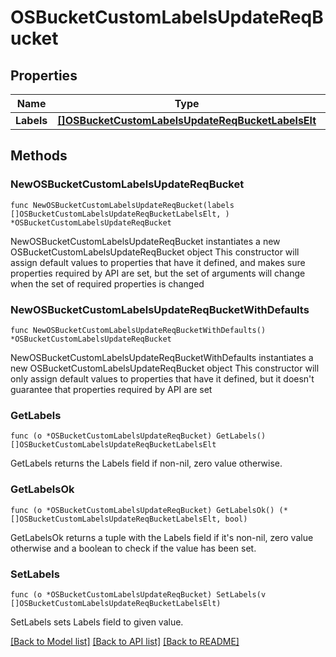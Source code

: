 # OSBucketCustomLabelsUpdateReqBucket

## Properties

Name | Type | Description | Notes
------------ | ------------- | ------------- | -------------
**Labels** | [**[]OSBucketCustomLabelsUpdateReqBucketLabelsElt**](OSBucketCustomLabelsUpdateReqBucketLabelsElt.md) |  | 

## Methods

### NewOSBucketCustomLabelsUpdateReqBucket

`func NewOSBucketCustomLabelsUpdateReqBucket(labels []OSBucketCustomLabelsUpdateReqBucketLabelsElt, ) *OSBucketCustomLabelsUpdateReqBucket`

NewOSBucketCustomLabelsUpdateReqBucket instantiates a new OSBucketCustomLabelsUpdateReqBucket object
This constructor will assign default values to properties that have it defined,
and makes sure properties required by API are set, but the set of arguments
will change when the set of required properties is changed

### NewOSBucketCustomLabelsUpdateReqBucketWithDefaults

`func NewOSBucketCustomLabelsUpdateReqBucketWithDefaults() *OSBucketCustomLabelsUpdateReqBucket`

NewOSBucketCustomLabelsUpdateReqBucketWithDefaults instantiates a new OSBucketCustomLabelsUpdateReqBucket object
This constructor will only assign default values to properties that have it defined,
but it doesn't guarantee that properties required by API are set

### GetLabels

`func (o *OSBucketCustomLabelsUpdateReqBucket) GetLabels() []OSBucketCustomLabelsUpdateReqBucketLabelsElt`

GetLabels returns the Labels field if non-nil, zero value otherwise.

### GetLabelsOk

`func (o *OSBucketCustomLabelsUpdateReqBucket) GetLabelsOk() (*[]OSBucketCustomLabelsUpdateReqBucketLabelsElt, bool)`

GetLabelsOk returns a tuple with the Labels field if it's non-nil, zero value otherwise
and a boolean to check if the value has been set.

### SetLabels

`func (o *OSBucketCustomLabelsUpdateReqBucket) SetLabels(v []OSBucketCustomLabelsUpdateReqBucketLabelsElt)`

SetLabels sets Labels field to given value.



[[Back to Model list]](../README.md#documentation-for-models) [[Back to API list]](../README.md#documentation-for-api-endpoints) [[Back to README]](../README.md)


